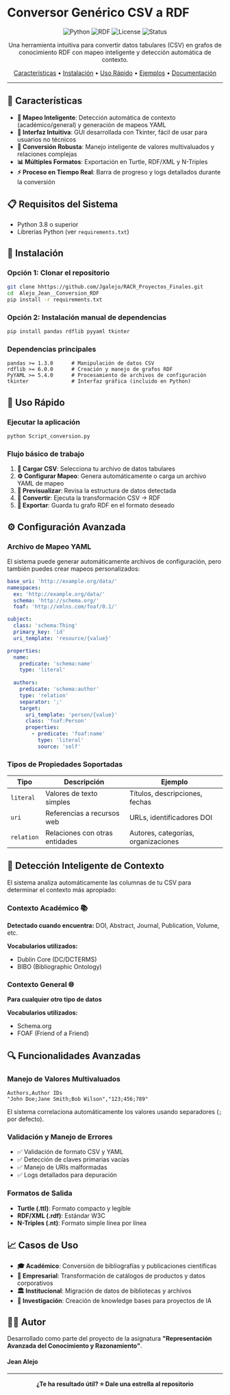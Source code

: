 # Conversor Genérico CSV a RDF

<div align="center">

![Python](https://img.shields.io/badge/python-v3.8+-blue.svg)
![RDF](https://img.shields.io/badge/RDF-Turtle%20%7C%20XML%20%7C%20N--Triples-green.svg)
![License](https://img.shields.io/badge/license-MIT-blue.svg)
![Status](https://img.shields.io/badge/status-stable-brightgreen.svg)

Una herramienta intuitiva para convertir datos tabulares (CSV) en grafos de conocimiento RDF con mapeo inteligente y detección automática de contexto.

[Características](#características) •
[Instalación](#instalación) •
[Uso Rápido](#uso-rápido) •
[Ejemplos](#ejemplos) •
[Documentación](#documentación)

</div>

---

## 🚀 Características

- **🧠 Mapeo Inteligente**: Detección automática de contexto (académico/general) y generación de mapeos YAML
- **🎯 Interfaz Intuitiva**: GUI desarrollada con Tkinter, fácil de usar para usuarios no técnicos
- **🔄 Conversión Robusta**: Manejo inteligente de valores multivaluados y relaciones complejas
- **📊 Múltiples Formatos**: Exportación en Turtle, RDF/XML y N-Triples
- **⚡ Proceso en Tiempo Real**: Barra de progreso y logs detallados durante la conversión


## 📋 Requisitos del Sistema

- Python 3.8 o superior
- Librerías Python (ver `requirements.txt`)

## 🔧 Instalación

### Opción 1: Clonar el repositorio

```bash
git clone hhttps://github.com/Jgalejo/RACR_Proyectos_Finales.git
cd  Alejo_Jean__Conversion_RDF
pip install -r requirements.txt
```

### Opción 2: Instalación manual de dependencias

```bash
pip install pandas rdflib pyyaml tkinter
```

### Dependencias principales

```
pandas >= 1.3.0      # Manipulación de datos CSV
rdflib >= 6.0.0      # Creación y manejo de grafos RDF
PyYAML >= 5.4.0      # Procesamiento de archivos de configuración
tkinter              # Interfaz gráfica (incluido en Python)
```

## 🚀 Uso Rápido

### Ejecutar la aplicación

```bash
python Script_conversion.py
```

### Flujo básico de trabajo

1. **📁 Cargar CSV**: Selecciona tu archivo de datos tabulares
2. **⚙️ Configurar Mapeo**: Genera automáticamente o carga un archivo YAML de mapeo
3. **👀 Previsualizar**: Revisa la estructura de datos detectada
4. **🔄 Convertir**: Ejecuta la transformación CSV → RDF
5. **💾 Exportar**: Guarda tu grafo RDF en el formato deseado


## ⚙️ Configuración Avanzada

### Archivo de Mapeo YAML

El sistema puede generar automáticamente archivos de configuración, pero también puedes crear mapeos personalizados:

```yaml
base_uri: 'http://example.org/data/'
namespaces:
  ex: 'http://example.org/data/'
  schema: 'http://schema.org/'
  foaf: 'http://xmlns.com/foaf/0.1/'

subject:
  class: 'schema:Thing'
  primary_key: 'id'
  uri_template: 'resource/{value}'

properties:
  name:
    predicate: 'schema:name'
    type: 'literal'
  
  authors:
    predicate: 'schema:author'
    type: 'relation'
    separator: ';'
    target:
      uri_template: 'person/{value}'
      class: 'foaf:Person'
      properties:
        - predicate: 'foaf:name'
          type: 'literal'
          source: 'self'
```

### Tipos de Propiedades Soportadas

| Tipo | Descripción | Ejemplo |
|------|-------------|---------|
| `literal` | Valores de texto simples | Títulos, descripciones, fechas |
| `uri` | Referencias a recursos web | URLs, identificadores DOI |
| `relation` | Relaciones con otras entidades | Autores, categorías, organizaciones |

## 🧠 Detección Inteligente de Contexto

El sistema analiza automáticamente las columnas de tu CSV para determinar el contexto más apropiado:

### Contexto Académico 📚
**Detectado cuando encuentra:** DOI, Abstract, Journal, Publication, Volume, etc.

**Vocabularios utilizados:**
- Dublin Core (DC/DCTERMS)
- BIBO (Bibliographic Ontology)


### Contexto General 🌐
**Para cualquier otro tipo de datos**

**Vocabularios utilizados:**
- Schema.org
- FOAF (Friend of a Friend)

## 🔍 Funcionalidades Avanzadas

### Manejo de Valores Multivaluados
```csv
Authors,Author IDs
"John Doe;Jane Smith;Bob Wilson","123;456;789"
```

El sistema correlaciona automáticamente los valores usando separadores (`;` por defecto).

### Validación y Manejo de Errores
- ✅ Validación de formato CSV y YAML
- ✅ Detección de claves primarias vacías
- ✅ Manejo de URIs malformadas
- ✅ Logs detallados para depuración

### Formatos de Salida
- **Turtle (.ttl)**: Formato compacto y legible
- **RDF/XML (.rdf)**: Estándar W3C
- **N-Triples (.nt)**: Formato simple línea por línea


## 📈 Casos de Uso

- **🎓 Académico**: Conversión de bibliografías y publicaciones científicas
- **🏢 Empresarial**: Transformación de catálogos de productos y datos corporativos
- **🏛️ Institucional**: Migración de datos de bibliotecas y archivos
- **🔬 Investigación**: Creación de knowledge bases para proyectos de IA


## 👨‍💻 Autor

Desarrollado como parte del proyecto de la asignatura **"Representación Avanzada del Conocimiento y Razonamiento"**.

#### Jean Alejo

---

<div align="center">

**¿Te ha resultado útil? ⭐ Dale una estrella al repositorio**

</div>